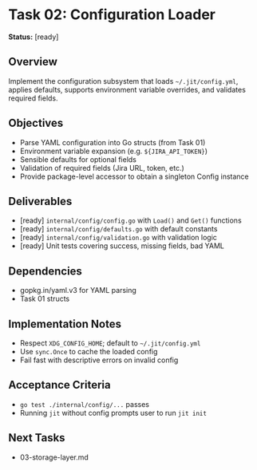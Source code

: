# Task 02: Configuration Loader

**Status:** [ready]

## Overview
Implement the configuration subsystem that loads `~/.jit/config.yml`, applies defaults, supports environment variable overrides, and validates required fields.

## Objectives
- Parse YAML configuration into Go structs (from Task 01)
- Environment variable expansion (e.g. `${JIRA_API_TOKEN}`)
- Sensible defaults for optional fields
- Validation of required fields (Jira URL, token, etc.)
- Provide package-level accessor to obtain a singleton Config instance

## Deliverables
- [ready] `internal/config/config.go` with `Load()` and `Get()` functions
- [ready] `internal/config/defaults.go` with default constants
- [ready] `internal/config/validation.go` with validation logic
- [ready] Unit tests covering success, missing fields, bad YAML

## Dependencies
- gopkg.in/yaml.v3 for YAML parsing
- Task 01 structs

## Implementation Notes
- Respect `XDG_CONFIG_HOME`; default to `~/.jit/config.yml`
- Use `sync.Once` to cache the loaded config
- Fail fast with descriptive errors on invalid config

## Acceptance Criteria
- `go test ./internal/config/...` passes
- Running `jit` without config prompts user to run `jit init`

## Next Tasks
- 03-storage-layer.md 